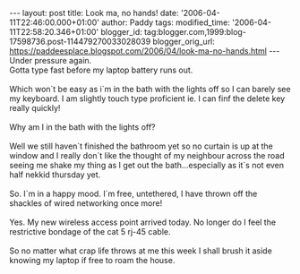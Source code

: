 \-\-- layout: post title: Look ma, no hands! date:
\'2006-04-11T22:46:00.000+01:00\' author: Paddy tags: modified\_time:
\'2006-04-11T22:58:20.346+01:00\' blogger\_id:
tag:blogger.com,1999:blog-17598736.post-114479270033028039
blogger\_orig\_url:
https://paddeesplace.blogspot.com/2006/04/look-ma-no-hands.html \-\--
Under pressure again.\
Gotta type fast before my laptop battery runs out.\
\
Which won\`t be easy as i\`m in the bath with the lights off so I can
barely see my keyboard. I am slightly touch type proficient ie. I can
finf the delete key really quickly!\
\
Why am I in the bath with the lights off?\
\
Well we still haven\`t finished the bathroom yet so no curtain is up at
the window and I really don\`t like the thought of my neighbour across
the road seeing me shake my thing as I get out the bath\...especially as
it\`s not even half nekkid thursday yet.\
\
So. I\`m in a happy mood. I\`m free, untethered, I have thrown off the
shackles of wired networking once more!\
\
Yes. My new wireless access point arrived today. No longer do I feel the
restrictive bondage of the cat 5 rj-45 cable.\
\
So no matter what crap life throws at me this week I shall brush it
aside knowing my laptop if free to roam the house.
